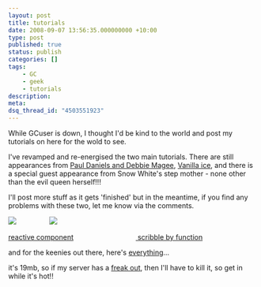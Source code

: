 ```yaml
---
layout: post
title: tutorials
date: 2008-09-07 13:56:35.000000000 +10:00
type: post
published: true
status: publish
categories: []
tags:
    - GC
    - geek
    - tutorials
description:
meta:
dsq_thread_id: "4503551923"
---
```


<p>While GCuser is down, I thought I'd be kind to the world and post my tutorials on here for the wold to see.</p>
<p>I've revamped and re-energised the two main tutorials. There are still appearances from <a href="http://www.pauldaniels.co.uk" target="_blank">Paul Daniels and Debbie Magee</a>, <a href="http://www.vanillaice.com/" title="Robert Matthew Van Winkle (born October 31, 1967)">Vanilla ice</a>, and there is a special guest appearance from Snow White's step mother - none other than the evil queen herself!!!</p>
<p>I'll post more stuff as it gets 'finished' but in the meantime, if you find any problems with these two, let me know via the comments.</p>
<p><img src="{{ site.baseurl }}/assets/reac.gif" />                 <img src="{{ site.baseurl }}/assets/scrib.gif" /></p>
<p><a href="http://www.notionparallax.co.uk/wordpressImages/GC_tutes/2008_09_07_Making_a_reactive_component.pdf">reactive component</a>                                <a href="http://www.notionparallax.co.uk/wordpressImages/GC_tutes/2008_09_07_scribble_by_function.pdf"> scribble by function</a></p>
<p>and for the keenies out there, here's <a href="http://www.notionparallax.co.uk/wordpressImages/GC_tutes/September_08_GC_tutorial_package.zip">everything</a>...</p>
<p>it's 19mb, so if my server has a <a href="http://en.wikipedia.org/wiki/Le_Freak">freak out</a>, then I'll have to kill it, so get in while it's hot!!</p>
